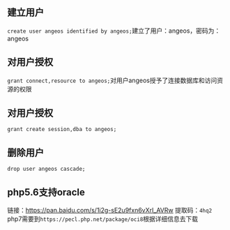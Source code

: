 ## 建立用户
`create user angeos identified by angeos;`建立了用户：angeos，密码为：angeos

## 对用户授权
`grant connect,resource to angeos;`对用户angeos授予了连接数据库和访问资源的权限

## 对用户授权
`grant create session,dba to angeos;`
## 删除用户
`drop user angeos cascade;`
## php5.6支持oracle
链接：https://pan.baidu.com/s/1i2g-sE2u9fxn6vXrI_AVRw 
提取码：`4hq2` 
php7需要到`https://pecl.php.net/package/oci8`根据详细信息去下载
